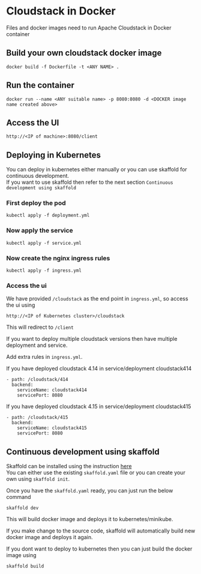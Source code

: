 # Cloudstack in Docker

Files and docker images need to run Apache Cloudstack in Docker container

## Build your own cloudstack docker image

```
docker build -f Dockerfile -t <ANY NAME> .
```

## Run the container

```
docker run --name <ANY suitable name> -p 8080:8080 -d <DOCKER image name created above>
```

## Access the UI

```
http://<IP of machine>:8080/client
```


## Deploying in Kubernetes

You can deploy in kubernetes either manually or you can use skaffold for continuous development.\
If you want to use skaffold then refer to the next section `Continuous development using skaffold`

### First deploy the pod

```
kubectl apply -f deployment.yml
```

### Now apply the service

```
kubectl apply -f service.yml
```

### Now create the nginx ingress rules

```
kubectl apply -f ingress.yml
```

### Access the ui

We have provided `/cloudstack` as the end point in `ingress.yml`, so access the ui using

```
http://<IP of Kubernetes cluster>/cloudstack
```

This will redirect to `/client`

If you want to deploy multiple cloudstack versions then have multiple deployment and service.

Add extra rules in `ingress.yml`.

If you have deployed cloudstack 4.14 in service/deployment cloudstack414

```
- path: /cloudstack/414
  backend:
    serviceName: cloudstack414
    servicePort: 8080
```

If you have deployed cloudstack 4.15 in service/deployment cloudstack415

```
- path: /cloudstack/415
  backend:
    serviceName: cloudstack415
    servicePort: 8080
```


## Continuous development using skaffold

Skaffold can be installed using the instruction [here](https://skaffold.dev/docs/install/) \
You can either use the existing `skaffold.yaml` file or you can create your own using `skaffold init`.

Once you have the `skaffold.yaml` ready, you can just run the below command

```
skaffold dev
```

This will build docker image and deploys it to kubernetes/minikube.

If you make change to the source code, skaffold will automatically build new docker image and deploys it again.

If you dont want to deploy to kubernetes then you can just build the docker image using
```
skaffold build
```
